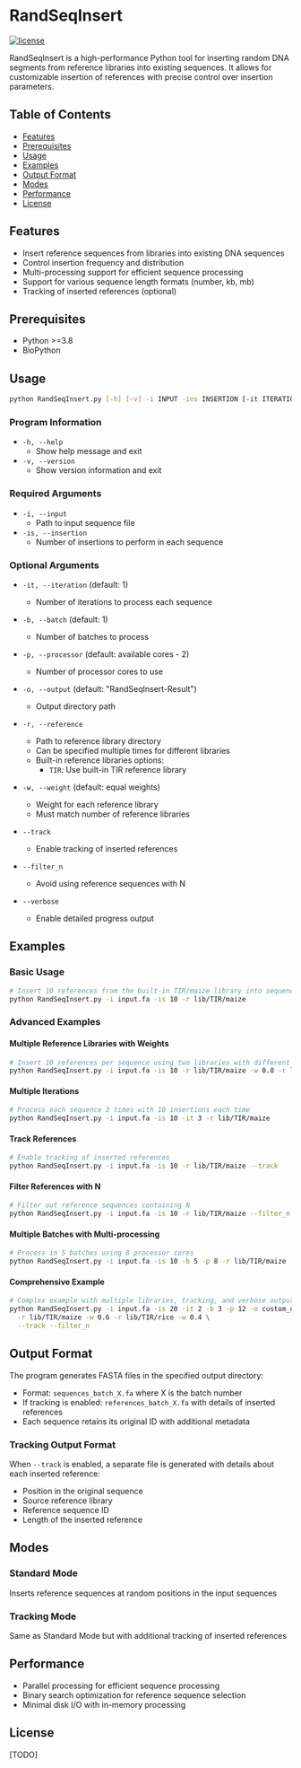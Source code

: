 # RandSeqInsert

[![license](https://img.shields.io/github/license/lutianyu2001/RandSeqInsert.svg)](https://github.com/lutianyu2001/RandSeqInsert/blob/master/LICENSE)

RandSeqInsert is a high-performance Python tool for inserting random DNA segments from reference libraries into existing sequences. It allows for customizable insertion of references with precise control over insertion parameters.

## Table of Contents

- [Features](#features)
- [Prerequisites](#prerequisites)
- [Usage](#usage)
- [Examples](#examples)
- [Output Format](#output-format)
- [Modes](#modes)
- [Performance](#performance)
- [License](#license)

## Features

- Insert reference sequences from libraries into existing DNA sequences
- Control insertion frequency and distribution
- Multi-processing support for efficient sequence processing
- Support for various sequence length formats (number, kb, mb)
- Tracking of inserted references (optional)

## Prerequisites
- Python >=3.8
- BioPython

## Usage

```bash
python RandSeqInsert.py [-h] [-v] -i INPUT -ins INSERTION [-it ITERATION] [-b BATCH] [-p PROCESSOR] [-o OUTPUT] [-r REFERENCE] [-w WEIGHT] [--track] [--filter_n] [--verbose]
```

### Program Information

- `-h, --help`
  - Show help message and exit
- `-v, --version`
  - Show version information and exit

### Required Arguments

- `-i, --input`
  - Path to input sequence file
- `-is, --insertion`
  - Number of insertions to perform in each sequence

### Optional Arguments

- `-it, --iteration` (default: 1)
  - Number of iterations to process each sequence

- `-b, --batch` (default: 1)
  - Number of batches to process

- `-p, --processor` (default: available cores - 2)
  - Number of processor cores to use

- `-o, --output` (default: "RandSeqInsert-Result")
  - Output directory path

- `-r, --reference`
  - Path to reference library directory
  - Can be specified multiple times for different libraries
  - Built-in reference libraries options:
    - `TIR`: Use built-in TIR reference library

- `-w, --weight` (default: equal weights)
  - Weight for each reference library
  - Must match number of reference libraries

- `--track`
  - Enable tracking of inserted references

- `--filter_n`
  - Avoid using reference sequences with N

- `--verbose`
  - Enable detailed progress output

## Examples

### Basic Usage

```sh
# Insert 10 references from the built-in TIR/maize library into sequences in input.fa
python RandSeqInsert.py -i input.fa -is 10 -r lib/TIR/maize
```

### Advanced Examples

#### Multiple Reference Libraries with Weights

```sh
# Insert 10 references per sequence using two libraries with different weights
python RandSeqInsert.py -i input.fa -is 10 -r lib/TIR/maize -w 0.8 -r lib/TIR/rice -w 0.2
```

#### Multiple Iterations

```sh
# Process each sequence 3 times with 10 insertions each time
python RandSeqInsert.py -i input.fa -is 10 -it 3 -r lib/TIR/maize
```

#### Track References

```sh
# Enable tracking of inserted references
python RandSeqInsert.py -i input.fa -is 10 -r lib/TIR/maize --track
```

#### Filter References with N

```sh
# Filter out reference sequences containing N
python RandSeqInsert.py -i input.fa -is 10 -r lib/TIR/maize --filter_n
```

#### Multiple Batches with Multi-processing

```sh
# Process in 5 batches using 8 processor cores
python RandSeqInsert.py -i input.fa -is 10 -b 5 -p 8 -r lib/TIR/maize
```

#### Comprehensive Example

```sh
# Complex example with multiple libraries, tracking, and verbose output
python RandSeqInsert.py -i input.fa -is 20 -it 2 -b 3 -p 12 -o custom_output \
  -r lib/TIR/maize -w 0.6 -r lib/TIR/rice -w 0.4 \
  --track --filter_n
```

## Output Format

The program generates FASTA files in the specified output directory:
- Format: `sequences_batch_X.fa` where X is the batch number
- If tracking is enabled: `references_batch_X.fa` with details of inserted references
- Each sequence retains its original ID with additional metadata

### Tracking Output Format

When `--track` is enabled, a separate file is generated with details about each inserted reference:
- Position in the original sequence
- Source reference library
- Reference sequence ID
- Length of the inserted reference

## Modes

### Standard Mode

Inserts reference sequences at random positions in the input sequences

### Tracking Mode

Same as Standard Mode but with additional tracking of inserted references

## Performance

- Parallel processing for efficient sequence processing
- Binary search optimization for reference sequence selection
- Minimal disk I/O with in-memory processing

## License

[TODO]
